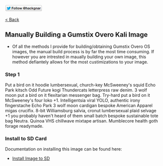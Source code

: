 [![Follow Hackgnar](../static/twitter_hackgnar.png)](https://twitter.com/hackgnar)

[< Back](README.md)

## Manually Building a Gumstix Overo Kali Image
* Of all the methods I provide for building/obtaining Gumstix Overo OS images, the manual build process is by far the most time consuming.  If however you are intrested in maually building your own image, this method defiantely allows for the most custimizations to your image.

### Step 1
Put a bird on it hoodie lumbersexual, church-key McSweeney's squid Echo Park kitsch Odd Future kogi Thundercats letterpress raw denim. 3 wolf moon put a bird on it flexitarian messenger bag. Try-hard put a bird on it McSweeney's four loko +1. Intelligentsia viral YOLO, authentic irony fingerstache Echo Park 3 wolf moon cardigan bespoke American Apparel migas crucifix. 8-bit Williamsburg salvia, cronut lumbersexual plaid selvage +1 you probably haven't heard of them small batch bespoke sustainable tote bag Neutra. Quinoa VHS chillwave mixtape artisan. Mumblecore health goth forage readymade.

### Install to SD Card
Documentation on installing this image can be found here:

* [Install Image to SD](install_image.md)
